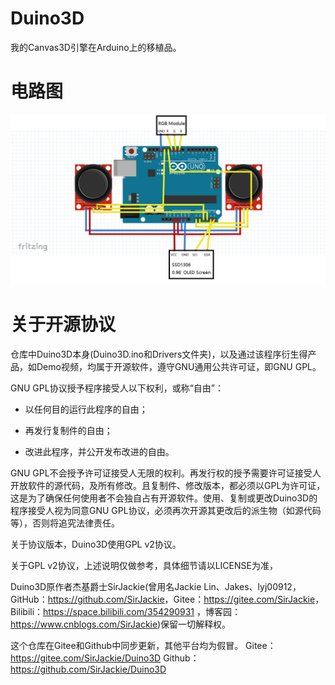# Duino3D

我的Canvas3D引擎在Arduino上的移植品。

# 电路图

![CircuitDiagram](./CircuitDiagram.png)

# 关于开源协议

仓库中Duino3D本身(Duino3D.ino和Drivers文件夹)，以及通过该程序衍生得产品，如Demo视频，均属于开源软件，遵守GNU通用公共许可证，即GNU GPL。

GNU GPL协议授予程序接受人以下权利，或称“自由”：

- 以任何目的运行此程序的自由；

- 再发行复制件的自由；

- 改进此程序，并公开发布改进的自由。

GNU GPL不会授予许可证接受人无限的权利。再发行权的授予需要许可证接受人开放软件的源代码，及所有修改。且复制件、修改版本，都必须以GPL为许可证，这是为了确保任何使用者不会独自占有开源软件。使用、复制或更改Duino3D的程序接受人视为同意GNU GPL协议，必须再次开源其更改后的派生物（如源代码等），否则将追究法律责任。

关于协议版本，Duino3D使用GPL v2协议。

关于GPL v2协议，上述说明仅做参考，具体细节请以LICENSE为准，

Duino3D原作者杰基爵士SirJackie(曾用名Jackie Lin、Jakes、lyj00912，GitHub：<https://github.com/SirJackie>，Gitee：<https://gitee.com/SirJackie>，Bilibili：<https://space.bilibili.com/354290931> ，博客园：<https://www.cnblogs.com/SirJackie>)保留一切解释权。

这个仓库在Gitee和Github中同步更新，其他平台均为假冒。
Gitee：<https://gitee.com/SirJackie/Duino3D>
Github：<https://github.com/SirJackie/Duino3D>